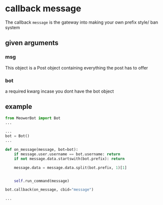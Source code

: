 # callback message

The callback `message` is the gateway into making your own prefix style/ ban system

## given arguments

### msg

This object is a Post object containing everything the post has to offer

### bot

a required kwarg incase you dont have the bot object

## example

```py
from MeowerBot import Bot
...

...
bot = Bot()
...

def on_message(message, bot=bot):
    if message.user.username == bot.username: return
    if not message.data.startswith(bot.prefix): return

    message.data = message.data.split(bot.prefix, 1)[1]


    self.run_command(message)

bot.callback(on_message, cbid="message")

...
```